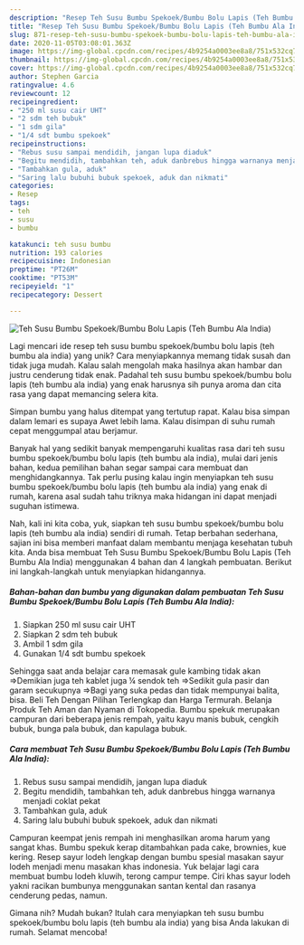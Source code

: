 ```yaml
---
description: "Resep Teh Susu Bumbu Spekoek/Bumbu Bolu Lapis (Teh Bumbu Ala India) Anti Gagal"
title: "Resep Teh Susu Bumbu Spekoek/Bumbu Bolu Lapis (Teh Bumbu Ala India) Anti Gagal"
slug: 871-resep-teh-susu-bumbu-spekoek-bumbu-bolu-lapis-teh-bumbu-ala-india-anti-gagal
date: 2020-11-05T03:08:01.363Z
image: https://img-global.cpcdn.com/recipes/4b9254a0003ee8a8/751x532cq70/teh-susu-bumbu-spekoekbumbu-bolu-lapis-teh-bumbu-ala-india-foto-resep-utama.jpg
thumbnail: https://img-global.cpcdn.com/recipes/4b9254a0003ee8a8/751x532cq70/teh-susu-bumbu-spekoekbumbu-bolu-lapis-teh-bumbu-ala-india-foto-resep-utama.jpg
cover: https://img-global.cpcdn.com/recipes/4b9254a0003ee8a8/751x532cq70/teh-susu-bumbu-spekoekbumbu-bolu-lapis-teh-bumbu-ala-india-foto-resep-utama.jpg
author: Stephen Garcia
ratingvalue: 4.6
reviewcount: 12
recipeingredient:
- "250 ml susu cair UHT"
- "2 sdm teh bubuk"
- "1 sdm gila"
- "1/4 sdt bumbu spekoek"
recipeinstructions:
- "Rebus susu sampai mendidih, jangan lupa diaduk"
- "Begitu mendidih, tambahkan teh, aduk danbrebus hingga warnanya menjadi coklat pekat"
- "Tambahkan gula, aduk"
- "Saring lalu bubuhi bubuk spekoek, aduk dan nikmati"
categories:
- Resep
tags:
- teh
- susu
- bumbu

katakunci: teh susu bumbu 
nutrition: 193 calories
recipecuisine: Indonesian
preptime: "PT26M"
cooktime: "PT53M"
recipeyield: "1"
recipecategory: Dessert

---
```



![Teh Susu Bumbu Spekoek/Bumbu Bolu Lapis (Teh Bumbu Ala India)](https://img-global.cpcdn.com/recipes/4b9254a0003ee8a8/751x532cq70/teh-susu-bumbu-spekoekbumbu-bolu-lapis-teh-bumbu-ala-india-foto-resep-utama.jpg)

Lagi mencari ide resep teh susu bumbu spekoek/bumbu bolu lapis (teh bumbu ala india) yang unik? Cara menyiapkannya memang tidak susah dan tidak juga mudah. Kalau salah mengolah maka hasilnya akan hambar dan justru cenderung tidak enak. Padahal teh susu bumbu spekoek/bumbu bolu lapis (teh bumbu ala india) yang enak harusnya sih punya aroma dan cita rasa yang dapat memancing selera kita.

Simpan bumbu yang halus ditempat yang tertutup rapat. Kalau bisa simpan dalam lemari es supaya Awet lebih lama. Kalau disimpan di suhu rumah cepat menggumpal atau berjamur.

Banyak hal yang sedikit banyak mempengaruhi kualitas rasa dari teh susu bumbu spekoek/bumbu bolu lapis (teh bumbu ala india), mulai dari jenis bahan, kedua pemilihan bahan segar sampai cara membuat dan menghidangkannya. Tak perlu pusing kalau ingin menyiapkan teh susu bumbu spekoek/bumbu bolu lapis (teh bumbu ala india) yang enak di rumah, karena asal sudah tahu triknya maka hidangan ini dapat menjadi suguhan istimewa.


Nah, kali ini kita coba, yuk, siapkan teh susu bumbu spekoek/bumbu bolu lapis (teh bumbu ala india) sendiri di rumah. Tetap berbahan sederhana, sajian ini bisa memberi manfaat dalam membantu menjaga kesehatan tubuh kita. Anda bisa membuat Teh Susu Bumbu Spekoek/Bumbu Bolu Lapis (Teh Bumbu Ala India) menggunakan 4 bahan dan 4 langkah pembuatan. Berikut ini langkah-langkah untuk menyiapkan hidangannya.

<!--inarticleads1-->

##### Bahan-bahan dan bumbu yang digunakan dalam pembuatan Teh Susu Bumbu Spekoek/Bumbu Bolu Lapis (Teh Bumbu Ala India):

1. Siapkan 250 ml susu cair UHT
1. Siapkan 2 sdm teh bubuk
1. Ambil 1 sdm gila
1. Gunakan 1/4 sdt bumbu spekoek


Sehingga saat anda belajar cara memasak gule kambing tidak akan ⇒Demikian juga teh kablet juga ¼ sendok teh ⇒Sedikit gula pasir dan garam secukupnya ⇒Bagi yang suka pedas dan tidak mempunyai balita, bisa. Beli Teh Dengan Pilihan Terlengkap dan Harga Termurah. Belanja Produk Teh Aman dan Nyaman di Tokopedia. Bumbu spekuk merupakan campuran dari beberapa jenis rempah, yaitu kayu manis bubuk, cengkih bubuk, bunga pala bubuk, dan kapulaga bubuk. 

<!--inarticleads2-->

##### Cara membuat Teh Susu Bumbu Spekoek/Bumbu Bolu Lapis (Teh Bumbu Ala India):

1. Rebus susu sampai mendidih, jangan lupa diaduk
1. Begitu mendidih, tambahkan teh, aduk danbrebus hingga warnanya menjadi coklat pekat
1. Tambahkan gula, aduk
1. Saring lalu bubuhi bubuk spekoek, aduk dan nikmati


Campuran keempat jenis rempah ini menghasilkan aroma harum yang sangat khas. Bumbu spekuk kerap ditambahkan pada cake, brownies, kue kering. Resep sayur lodeh lengkap dengan bumbu spesial masakan sayur lodeh menjadi menu masakan khas indonesia. Yuk belajar lagi cara membuat bumbu lodeh kluwih, terong campur tempe. Ciri khas sayur lodeh yakni racikan bumbunya menggunakan santan kental dan rasanya cenderung pedas, namun. 

Gimana nih? Mudah bukan? Itulah cara menyiapkan teh susu bumbu spekoek/bumbu bolu lapis (teh bumbu ala india) yang bisa Anda lakukan di rumah. Selamat mencoba!
